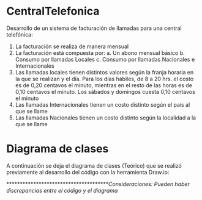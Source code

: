 # CentralTelefonica
Desarrollo de un sistema de facturación de llamadas para una central telefónica: 
1) La facturación se realiza de manera mensual  
2) La facturación está compuesta por: a. Un abono mensual básico b. Consumo por llamadas Locales c. Consumo por llamadas Nacionales e Internacionales 
3) Las llamadas locales tienen distintos valores según la franja horaria en la que se realizan y el día. Para los días hábiles, de 8 a 20 hrs. el costo es de 0,20 centavos el minuto, mientras en el resto de las horas es de 0,10 centavos el minuto. Los sábados y domingos cuesta 0,10 centavos el minuto 
4) Las llamadas Internacionales tienen un costo distinto según el país al que se llame 
5) Las llamadas Nacionales tienen un costo distinto según la localidad a la que se llame


# Diagrama de clases

A continuación se deja el diagrama de clases (Teórico) que se realizó previamente al desarrollo del código con la herramienta Draw.io:

***************************************Consideraciones: Pueden haber discrepancias entre el código y el diagrama*

